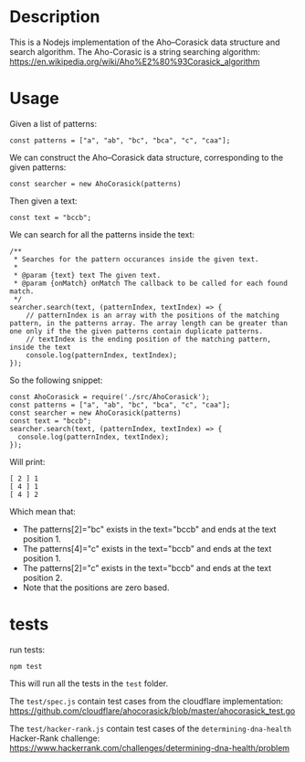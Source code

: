# Description

This is a Nodejs implementation of the Aho–Corasick data structure and search algorithm.
The Aho-Corasic is a string searching algorithm: https://en.wikipedia.org/wiki/Aho%E2%80%93Corasick_algorithm

# Usage
Given a list of patterns:
```
const patterns = ["a", "ab", "bc", "bca", "c", "caa"];
```
We can construct the Aho–Corasick data structure, corresponding to the given patterns:
```
const searcher = new AhoCorasick(patterns)
```
Then given a text:
```
const text = "bccb";
```
We can search for all the patterns inside the text:
```
/**
 * Searches for the pattern occurances inside the given text.
 *
 * @param {text} text The given text.
 * @param {onMatch} onMatch The callback to be called for each found match.
 */
searcher.search(text, (patternIndex, textIndex) => {
    // patternIndex is an array with the positions of the matching pattern, in the patterns array. The array length can be greater than one only if the the given patterns contain duplicate patterns.
    // textIndex is the ending position of the matching pattern, inside the text
    console.log(patternIndex, textIndex);
});
```

So the following snippet:
```
const AhoCorasick = require('./src/AhoCorasick');
const patterns = ["a", "ab", "bc", "bca", "c", "caa"];
const searcher = new AhoCorasick(patterns)
const text = "bccb";
searcher.search(text, (patternIndex, textIndex) => {
  console.log(patternIndex, textIndex);
});
```
Will print:
```
[ 2 ] 1
[ 4 ] 1
[ 4 ] 2
```
Which mean that:
- The patterns[2]="bc" exists in the text="bccb" and ends at the text position 1.
- The patterns[4]="c" exists in the text="bccb" and ends at the text position 1.
- The patterns[2]="c" exists in the text="bccb" and ends at the text position 2.
- Note that the positions are zero based.

# tests

run tests:
```
npm test
```
This will run all the tests in the `test` folder.

The `test/spec.js` contain test cases from the cloudflare implementation: https://github.com/cloudflare/ahocorasick/blob/master/ahocorasick_test.go

The `test/hacker-rank.js` contain test cases of the `determining-dna-health` Hacker-Rank challenge: https://www.hackerrank.com/challenges/determining-dna-health/problem


